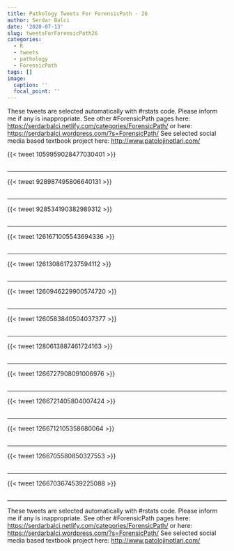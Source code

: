 ```yaml
---
title: Pathology Tweets For ForensicPath - 26
author: Serdar Balci
date: '2020-07-13'
slug: tweetsForForensicPath26
categories:
  - R
  - tweets
  - pathology
  - ForensicPath
tags: []
image:
  caption: ''
  focal_point: ''
---
```



These tweets are selected automatically with #rstats code. Please inform me if any is inappropriate.
See other #ForensicPath pages here: https://serdarbalci.netlify.com/categories/ForensicPath/  or here: https://serdarbalci.wordpress.com/?s=ForensicPath/ 
See selected social media based textbook project here: http://www.patolojinotlari.com/

{{< tweet 1059959028477030401 >}}
<br>
<br>
<hr>
{{< tweet 928987495806640131 >}}
<br>
<br>
<hr>
{{< tweet 928534190382989312 >}}
<br>
<br>
<hr>
{{< tweet 1261671005543694336 >}}
<br>
<br>
<hr>
{{< tweet 1261308617237594112 >}}
<br>
<br>
<hr>
{{< tweet 1260946229900574720 >}}
<br>
<br>
<hr>
{{< tweet 1260583840504037377 >}}
<br>
<br>
<hr>
{{< tweet 1280613887461724163 >}}
<br>
<br>
<hr>
{{< tweet 1266727908091006976 >}}
<br>
<br>
<hr>
{{< tweet 1266721405804007424 >}}
<br>
<br>
<hr>
{{< tweet 1266712105358680064 >}}
<br>
<br>
<hr>
{{< tweet 1266705580850327553 >}}
<br>
<br>
<hr>
{{< tweet 1266703674539225088 >}}
<br>
<br>
<hr>


These tweets are selected automatically with #rstats code. Please inform me if any is inappropriate.
See other #ForensicPath pages here: https://serdarbalci.netlify.com/categories/ForensicPath/  or here: https://serdarbalci.wordpress.com/?s=ForensicPath/ 
See selected social media based textbook project here: http://www.patolojinotlari.com/
